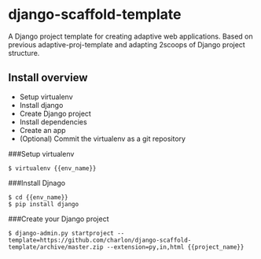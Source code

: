 django-scaffold-template
========================

A Django project template for creating adaptive web applications. Based on previous adaptive-proj-template and adapting 2scoops of Django project structure.


Install overview
----------------

* Setup virtualenv
* Install django
* Create Django project
* Install dependencies
* Create an app
* (Optional) Commit the virtualenv as a git repository


###Setup virtualenv

    $ virtualenv {{env_name}}

###Install Djnago

    $ cd {{env_name}}
    $ pip install django

###Create your Django project

    $ django-admin.py startproject --template=https://github.com/charlon/django-scaffold-template/archive/master.zip --extension=py,in,html {{project_name}}
